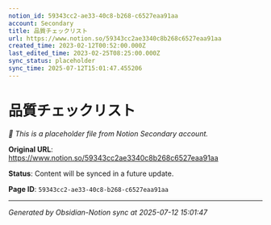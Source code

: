 ```yaml
---
notion_id: 59343cc2-ae33-40c8-b268-c6527eaa91aa
account: Secondary
title: 品質チェックリスト
url: https://www.notion.so/59343cc2ae3340c8b268c6527eaa91aa
created_time: 2023-02-12T00:52:00.000Z
last_edited_time: 2023-02-25T08:25:00.000Z
sync_status: placeholder
sync_time: 2025-07-12T15:01:47.455206
---
```


# 品質チェックリスト

*🔄 This is a placeholder file from Notion Secondary account.*

**Original URL**: https://www.notion.so/59343cc2ae3340c8b268c6527eaa91aa

**Status**: Content will be synced in a future update.

**Page ID**: `59343cc2-ae33-40c8-b268-c6527eaa91aa`

---

*Generated by Obsidian-Notion sync at 2025-07-12 15:01:47*
